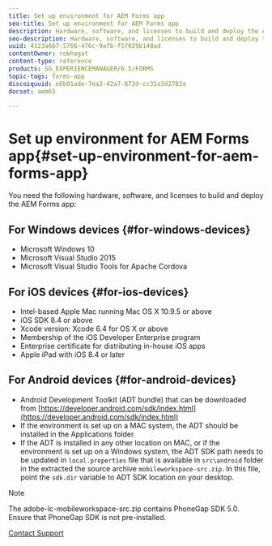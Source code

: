 ```yaml
---
title: Set up environment for AEM Forms app
seo-title: Set up environment for AEM Forms app
description: Hardware, software, and licenses to build and deploy the AEM Forms app.
seo-description: Hardware, software, and licenses to build and deploy the AEM Forms app.
uuid: 4123a6b7-5766-476c-9afb-f57029b148ad
contentOwner: robhagat
content-type: reference
products: SG_EXPERIENCEMANAGER/6.5/FORMS
topic-tags: forms-app
discoiquuid: e6b01ade-7ea3-42a7-872d-cc35a3d2782a
docset: aem65

---
```


# Set up environment for AEM Forms app{#set-up-environment-for-aem-forms-app}

You need the following hardware, software, and licenses to build and deploy the AEM Forms app:

## For Windows devices {#for-windows-devices}

* Microsoft Windows 10
* Microsoft Visual Studio 2015
* Microsoft Visual Studio Tools for Apache Cordova

## For iOS devices {#for-ios-devices}

* Intel-based Apple Mac running Mac OS X 10.9.5 or above
* iOS SDK 8.4 or above
* Xcode version: Xcode 6.4 for OS X or above
* Membership of the iOS Developer Enterprise program
* Enterprise certificate for distributing in-house iOS apps
* Apple iPad with iOS 8.4 or later

## For Android devices {#for-android-devices}

* Android Development Toolkit (ADT bundle) that can be downloaded from [https://developer.android.com/sdk/index.html](https://developer.android.com/sdk/index.html)
* If the environment is set up on a MAC system, the ADT should be installed in the Applications folder.
* If the ADT is installed in any other location on MAC, or if the environment is set up on a Windows system, the ADT SDK path needs to be updated in `local.properties` file that is available in `src\android` folder in the extracted the source archive `mobileworkspace-src.zip`. In this file, point the `sdk.dir` variable to ADT SDK location on your desktop.

>[!NOTE]
>
>The adobe-lc-mobileworkspace-src.zip contains PhoneGap SDK 5.0. Ensure that PhoneGap SDK is not pre-installed.

[Contact Support](https://www.adobe.com/account/sign-in.supportportal.html)
